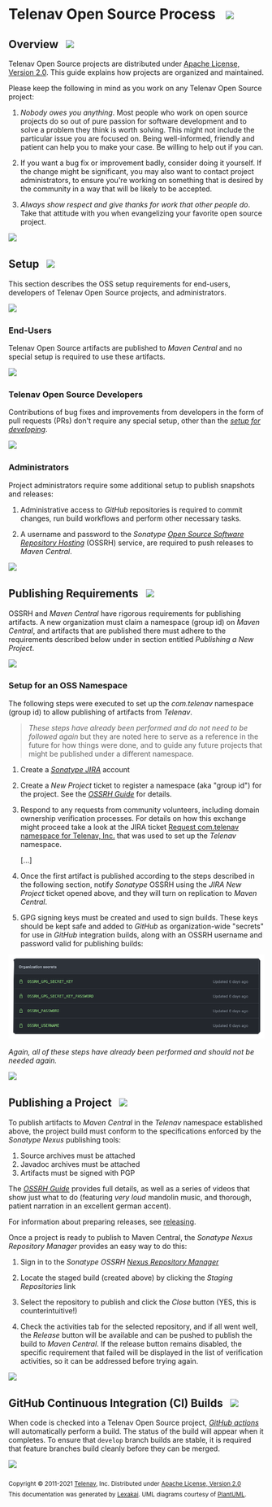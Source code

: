 <!--suppress HtmlUnknownTarget, HtmlRequiredAltAttribute -->

# Telenav Open Source Process &nbsp; <img src="https://telenav.github.io/telenav-assets/images/icons/world-32.png" srcset="https://telenav.github.io/telenav-assets/images/icons/world-32-2x.png 2x"/>

## Overview &nbsp; <img src="https://telenav.github.io/telenav-assets/images/icons/map-24.png" srcset="https://telenav.github.io/telenav-assets/images/icons/map-24-2x.png 2x"/>

Telenav Open Source projects are distributed under [Apache License, Version 2.0](../kivakit/LICENSE)</sub>. This guide explains how projects are organized and maintained.

Please keep the following in mind as you work on any Telenav Open Source project:

1. *Nobody owes you anything*. Most people who work on open source projects do so out of pure passion for software development and to solve a problem they think is worth solving. This might not include the particular issue you are focused on. Being well-informed, friendly and patient can help you to make your case. Be willing to help out if you can.

2. If you want a bug fix or improvement badly, consider doing it yourself. If the change might be significant, you may also want to contact project administrators, to ensure you're working on something that is desired by the community in a way that will be likely to be accepted.

3. *Always show respect and give thanks for work that other people do*. Take that attitude with you when evangelizing your favorite open source project.

<img src="https://telenav.github.io/telenav-assets/images/separators/horizontal-line-512.png" srcset="https://telenav.github.io/telenav-assets/images/separators/horizontal-line-512-2x.png 2x"/>

## Setup &nbsp; <img src="https://telenav.github.io/telenav-assets/images/icons/box-24.png" srcset="https://telenav.github.io/telenav-assets/images/icons/box-24-2x.png 2x"/>

This section describes the OSS setup requirements for end-users, developers of Telenav Open Source projects, and administrators.

<img src="https://telenav.github.io/telenav-assets/images/separators/horizontal-line-128.png" srcset="https://telenav.github.io/telenav-assets/images/separators/horizontal-line-128-2x.png 2x"/>

### End-Users 

Telenav Open Source artifacts are published to *Maven Central* and no special setup is required to use these artifacts.
 
<img src="https://telenav.github.io/telenav-assets/images/separators/horizontal-line-128.png" srcset="https://telenav.github.io/telenav-assets/images/separators/horizontal-line-128-2x.png 2x"/>

### Telenav Open Source Developers

Contributions of bug fixes and improvements from developers in the form of pull requests (PRs) don't require any special setup, other than the [*setup for developing*](developing.md).

<img src="https://telenav.github.io/telenav-assets/images/separators/horizontal-line-128.png" srcset="https://telenav.github.io/telenav-assets/images/separators/horizontal-line-128-2x.png 2x"/>

### Administrators

Project administrators require some additional setup to publish snapshots and releases:

1. Administrative access to *GitHub* repositories is required to commit changes, run build workflows and perform other necessary tasks.

2. A username and password to the
   *Sonatype [Open Source Software Repository Hosting](https://s01.oss.sonatype.org/)* (OSSRH)
   service, are required to push releases to *Maven Central*.

<img src="https://telenav.github.io/telenav-assets/images/separators/horizontal-line-512.png" srcset="https://telenav.github.io/telenav-assets/images/separators/horizontal-line-512-2x.png 2x"/>

## Publishing Requirements &nbsp; <img src="https://telenav.github.io/telenav-assets/images/icons/books-32.png" srcset="https://telenav.github.io/telenav-assets/images/icons/books-32-2x.png 2x"/>

OSSRH and *Maven Central* have rigorous requirements for publishing artifacts. A new organization must claim a namespace (group id) on *Maven Central*, and artifacts that are published there must adhere to the requirements described below under in section entitled *Publishing a New Project*.

<img src="https://telenav.github.io/telenav-assets/images/separators/horizontal-line-128.png" srcset="https://telenav.github.io/telenav-assets/images/separators/horizontal-line-128-2x.png 2x"/>

### Setup for an OSS Namespace

The following steps were executed to set up the *com.telenav* namespace (group id) to allow publishing of artifacts 
from *Telenav*.

> *These steps have already been performed and do not need to be followed again*
> but they are noted here to serve as a reference in the future for how things were 
> done, and to guide any future projects that might be published under a different
> namespace.

1. Create a [*Sonatype JIRA*](https://issues.sonatype.org/) account

2. Create a *New Project* ticket to register a namespace (aka "group id") for the project. See the [*OSSRH Guide*](https://central.sonatype.org/publish/publish-guide/) for details.

3. Respond to any requests from community volunteers, including domain ownership verification processes. For details on how this exchange might proceed take a look at the JIRA ticket [Request com.telenav namespace for Telenav, Inc.](https://issues.sonatype.org/browse/OSSRH-68055)
   that was used to set up the *Telenav* namespace.

   [...]

4. Once the first artifact is published according to the steps described in the following section, notify *Sonatype* OSSRH using the *JIRA New Project* ticket opened above, and they will turn on replication to *Maven Central*.

5. GPG signing keys must be created and used to sign builds. These keys should be kept safe and added to *GitHub* as organization-wide "secrets" for use in *GitHub* integration builds, along with an OSSRH username and password valid for publishing builds:

![](images/secret-keys.png)

*Again, all of these steps have already been performed and should not be needed again.*

<img src="https://telenav.github.io/telenav-assets/images/separators/horizontal-line-512.png" srcset="https://telenav.github.io/telenav-assets/images/separators/horizontal-line-512-2x.png 2x"/>

## Publishing a Project &nbsp; <img src="https://telenav.github.io/telenav-assets/images/icons/truck-40.png" srcset="https://telenav.github.io/telenav-assets/images/icons/truck-40-2x.png 2x"/>

To publish artifacts to *Maven Central* in the *Telenav* namespace established above, the project build must conform to the specifications enforced by the *Sonatype Nexus* publishing tools:

1. Source archives must be attached
2. Javadoc archives must be attached
3. Artifacts must be signed with PGP

The [*OSSRH Guide*](https://central.sonatype.org/publish/publish-guide/) provides full details, as well as a series of videos that show just what to do (featuring *very loud* mandolin music, and thorough, patient narration in an excellent german accent).

For information about preparing releases, see [releasing](releasing.md).

Once a project is ready to publish to Maven Central, the *Sonatype Nexus Repository Manager* provides an easy way to do this:

1. Sign in to the *Sonatype OSSRH [Nexus Repository Manager](https://s01.oss.sonatype.org/)*

2. Locate the staged build (created above) by clicking the *Staging Repositories* link

3. Select the repository to publish and click the *Close* button (YES, this is counterintuitive!)

4. Check the activities tab for the selected repository, and if all went well, the *Release* button will be available and can be pushed to publish the build to *Maven Central*. If the release button remains disabled, the specific requirement that failed will be displayed in the list of verification activities, so it can be addressed before trying again.

<img src="https://telenav.github.io/telenav-assets/images/separators/horizontal-line-512.png" srcset="https://telenav.github.io/telenav-assets/images/separators/horizontal-line-512-2x.png 2x"/>

## GitHub Continuous Integration (CI) Builds &nbsp; <img src="https://telenav.github.io/telenav-assets/images/icons/box-32.png" srcset="https://telenav.github.io/telenav-assets/images/icons/gears-32-2x.png 2x"/>

When code is checked into a Telenav Open Source project, [*GitHub actions*](https://github.com/Telenav/kivakit/actions) will automatically perform a build. The status of the build will appear when it completes.
To ensure that `develop` branch builds are stable, it is required that feature branches build cleanly before they can be merged.

<img src="https://telenav.github.io/telenav-assets/images/separators/horizontal-line-512.png" srcset="https://telenav.github.io/telenav-assets/images/separators/horizontal-line-512-2x.png 2x"/>

<sub>Copyright &#169; 2011-2021 [Telenav](https://telenav.com), Inc. Distributed under [Apache License, Version 2.0](../LICENSE)</sub>  
<sub>This documentation was generated by [Lexakai](https://www.lexakai.org). UML diagrams courtesy of [PlantUML](https://plantuml.com).</sub>
